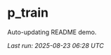 # p_train

Auto-updating README demo.

<!--START_SECTION:status-->
_Last run: 2025-08-23 06:28 UTC_
<!--END_SECTION:status-->














































































